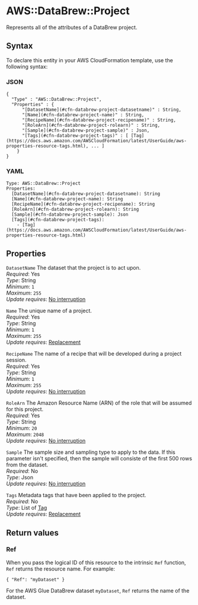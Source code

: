 # AWS::DataBrew::Project<a name="aws-resource-databrew-project"></a>

Represents all of the attributes of a DataBrew project\.

## Syntax<a name="aws-resource-databrew-project-syntax"></a>

To declare this entity in your AWS CloudFormation template, use the following syntax:

### JSON<a name="aws-resource-databrew-project-syntax.json"></a>

```
{
  "Type" : "AWS::DataBrew::Project",
  "Properties" : {
      "[DatasetName](#cfn-databrew-project-datasetname)" : String,
      "[Name](#cfn-databrew-project-name)" : String,
      "[RecipeName](#cfn-databrew-project-recipename)" : String,
      "[RoleArn](#cfn-databrew-project-rolearn)" : String,
      "[Sample](#cfn-databrew-project-sample)" : Json,
      "[Tags](#cfn-databrew-project-tags)" : [ [Tag](https://docs.aws.amazon.com/AWSCloudFormation/latest/UserGuide/aws-properties-resource-tags.html), ... ]
    }
}
```

### YAML<a name="aws-resource-databrew-project-syntax.yaml"></a>

```
Type: AWS::DataBrew::Project
Properties: 
  [DatasetName](#cfn-databrew-project-datasetname): String
  [Name](#cfn-databrew-project-name): String
  [RecipeName](#cfn-databrew-project-recipename): String
  [RoleArn](#cfn-databrew-project-rolearn): String
  [Sample](#cfn-databrew-project-sample): Json
  [Tags](#cfn-databrew-project-tags): 
    - [Tag](https://docs.aws.amazon.com/AWSCloudFormation/latest/UserGuide/aws-properties-resource-tags.html)
```

## Properties<a name="aws-resource-databrew-project-properties"></a>

`DatasetName`  <a name="cfn-databrew-project-datasetname"></a>
The dataset that the project is to act upon\.  
*Required*: Yes  
*Type*: String  
*Minimum*: `1`  
*Maximum*: `255`  
*Update requires*: [No interruption](https://docs.aws.amazon.com/AWSCloudFormation/latest/UserGuide/using-cfn-updating-stacks-update-behaviors.html#update-no-interrupt)

`Name`  <a name="cfn-databrew-project-name"></a>
The unique name of a project\.  
*Required*: Yes  
*Type*: String  
*Minimum*: `1`  
*Maximum*: `255`  
*Update requires*: [Replacement](https://docs.aws.amazon.com/AWSCloudFormation/latest/UserGuide/using-cfn-updating-stacks-update-behaviors.html#update-replacement)

`RecipeName`  <a name="cfn-databrew-project-recipename"></a>
The name of a recipe that will be developed during a project session\.  
*Required*: Yes  
*Type*: String  
*Minimum*: `1`  
*Maximum*: `255`  
*Update requires*: [No interruption](https://docs.aws.amazon.com/AWSCloudFormation/latest/UserGuide/using-cfn-updating-stacks-update-behaviors.html#update-no-interrupt)

`RoleArn`  <a name="cfn-databrew-project-rolearn"></a>
The Amazon Resource Name \(ARN\) of the role that will be assumed for this project\.  
*Required*: Yes  
*Type*: String  
*Minimum*: `20`  
*Maximum*: `2048`  
*Update requires*: [No interruption](https://docs.aws.amazon.com/AWSCloudFormation/latest/UserGuide/using-cfn-updating-stacks-update-behaviors.html#update-no-interrupt)

`Sample`  <a name="cfn-databrew-project-sample"></a>
The sample size and sampling type to apply to the data\. If this parameter isn't specified, then the sample will consiste of the first 500 rows from the dataset\.  
*Required*: No  
*Type*: Json  
*Update requires*: [No interruption](https://docs.aws.amazon.com/AWSCloudFormation/latest/UserGuide/using-cfn-updating-stacks-update-behaviors.html#update-no-interrupt)

`Tags`  <a name="cfn-databrew-project-tags"></a>
Metadata tags that have been applied to the project\.  
*Required*: No  
*Type*: List of [Tag](https://docs.aws.amazon.com/AWSCloudFormation/latest/UserGuide/aws-properties-resource-tags.html)  
*Update requires*: [Replacement](https://docs.aws.amazon.com/AWSCloudFormation/latest/UserGuide/using-cfn-updating-stacks-update-behaviors.html#update-replacement)

## Return values<a name="aws-resource-databrew-project-return-values"></a>

### Ref<a name="aws-resource-databrew-project-return-values-ref"></a>

When you pass the logical ID of this resource to the intrinsic `Ref` function, `Ref` returns the resource name\. For example:

 `{ "Ref": "myDataset" }` 

For the AWS Glue DataBrew dataset `myDataset`, `Ref` returns the name of the dataset\.